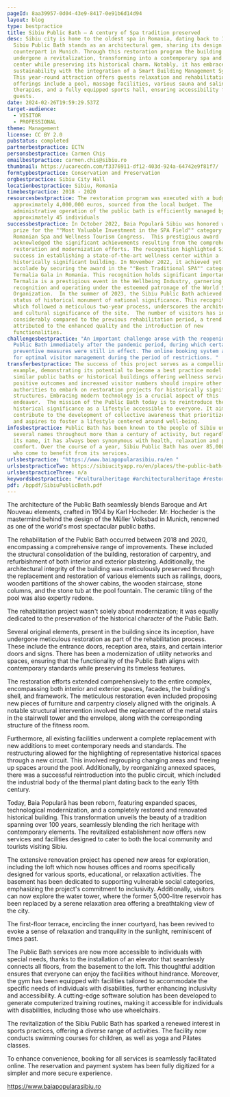 ```yaml
---
pageId: 8aa39957-0d04-43e9-8417-0e91b6d14d94
layout: blog
type: bestpractice
title: Sibiu Public Bath – A century of Spa tradition preserved
desc: Sibiu city is home to the oldest spa in Romania, dating back to 1904.
  Sibiu Public Bath stands as an architectural gem, sharing its design with a
  counterpart in Munich. Through this restoration program the building has
  undergone a revitalization, transforming into a contemporary spa and wellness
  center while preserving its historical charm. Notably, it has embraced
  sustainability with the integration of a Smart Building Management System.
  This year-round attraction offers guests relaxation and rehabilitation. Its
  offerings include a pool, massage facilities, various sauna and saline
  therapies, and a fully equipped sports hall, ensuring accessibility for all
  guests.
date: 2024-02-26T19:59:29.537Z
target-audience:
  - VISITOR
  - PROFESSIONAL
theme: Management
license: CC BY 2.0
pubstatus: completed
partnerbestpractice: ECTN
personsbestpractice: Carmen Chiș
emailbestpractice: carmen.chis@sibiu.ro
thumbnail: https://ucarecdn.com/f3376911-df12-403d-924a-64742e9f81f7/
formtypbestpractice: Conservation and Preservation
orgbestpractice: Sibiu City Hall
locationbestpractice: Sibiu, Romania
timebestpractice: 2018 - 2020
resourcesbestpractice: The restoration program was executed with a budget of
  approximately 4,000,000 euros, sourced from the local budget. The
  administrative operation of the public bath is efficiently managed by
  approximately 45 individuals
successbestpractice: In October 2022, Baia Populară Sibiu was honored with the
  prize for the ""Most Valuable Investment in the SPA Field"" category at the
  Romanian Spa and Wellness Tourism Congress.  This prestigious award
  acknowledged the significant achievements resulting from the comprehensive
  restoration and modernization efforts. The recognition highlighted Sibiu's
  success in establishing a state-of-the-art wellness center within a
  historically significant building. In November 2022, it achieved yet another
  accolade by securing the award in the ""Best Traditional SPA"" category at the
  Termalia Gala in Romania. This recognition holds significant importance as
  Termalia is a prestigious event in the Wellbeing Industry, garnering global
  recognition and operating under the esteemed patronage of the World Spa
  Organization.  In the summer of 2023, the Sibiu Public Bath achieved the
  status of historical monument of national significance. This recognition,
  which followed a meticulous two-year process, underscores the architectural
  and cultural significance of the site.  The number of visitors has increased
  considerably compared to the previous rehabilitation period, a trend
  attributed to the enhanced quality and the introduction of new
  functionalities.
challengesbestpractice: "An important challenge arose with the reopening of the
  Public Bath immediately after the pandemic period, during which certain
  preventive measures were still in effect. The online booking system allowed
  for optimal visitor management during the period of restrictions. "
transferbestpractice: The success of this project serves as a compelling
  example, demonstrating its potential to become a best practice model for other
  similar public baths or historical buildings offering wellness services. The
  positive outcomes and increased visitor numbers should inspire other local
  authorities to embark on restoration projects for historically significant
  structures. Embracing modern technology is a crucial aspect of this
  endeavor.  The mission of the Public Bath today is to reintroduce the spa's
  historical significance as a lifestyle accessible to everyone. It aims to
  contribute to the development of collective awareness that prioritizes health
  and aspires to foster a lifestyle centered around well-being.
infosbestpractice: Public Bath has been known to the people of Sibiu under
  several names throughout more than a century of activity, but regardless of
  its name, it has always been synonymous with health, relaxation and physical
  comfort. Over the course of a year, Sibiu Public Bath has over 85,000 visitors
  who come to benefit from its services.
urlsbestpractice: "https://www.baiapopularasibiu.ro/en "
urlsbestpracticeTwo: https://sibiucityapp.ro/en/places/the-public-bath-5_cy_t3lxtueya
urlsbestpracticeThree: n/a
keywordsbestpractice: "#culturalheritage #architecturalheritage #restoration #historicalspa"
pdf: /bppdf/SibiuPublicBath.pdf
---
```

The architecture of the Public Bath seamlessly blends Baroque and Art Nouveau elements, crafted in 1904 by Karl Hocheder. Mr. Hocheder is the mastermind behind the design of the Müller Volksbad in Munich, renowned as one of the world's most spectacular public baths.

The rehabilitation of the Public Bath occurred between 2018 and 2020, encompassing a comprehensive range of improvements. These included the structural consolidation of the building, restoration of carpentry, and refurbishment of both interior and exterior plastering. Additionally, the architectural integrity of the building was meticulously preserved through the replacement and restoration of various elements such as railings, doors, wooden partitions of the shower cabins, the wooden staircase, stone columns, and the stone tub at the pool fountain. The ceramic tiling of the pool was also expertly redone.

The rehabilitation project wasn't solely about modernization; it was equally dedicated to the preservation of the historical character of the Public Bath.

Several original elements, present in the building since its inception, have undergone meticulous restoration as part of the rehabilitation process. These include the entrance doors, reception area, stairs, and certain interior doors and signs. There has been a modernization of utility networks and spaces, ensuring that the functionality of the Public Bath aligns with contemporary standards while preserving its timeless features.

The restoration efforts extended comprehensively to the entire complex, encompassing both interior and exterior spaces, facades, the building's shell, and framework. The meticulous restoration even included proposing new pieces of furniture and carpentry closely aligned with the originals. A notable structural intervention involved the replacement of the metal stairs in the stairwell tower and the envelope, along with the corresponding structure of the fitness room.

Furthermore, all existing facilities underwent a complete replacement with new additions to meet contemporary needs and standards. The restructuring allowed for the highlighting of representative historical spaces through a new circuit. This involved regrouping changing areas and freeing up spaces around the pool. Additionally, by reorganizing annexed spaces, there was a successful reintroduction into the public circuit, which included the industrial body of the thermal plant dating back to the early 19th century.

Today, Baia Populară has been reborn, featuring expanded spaces, technological modernization, and a completely restored and renovated historical building. This transformation unveils the beauty of a tradition spanning over 100 years, seamlessly blending the rich heritage with contemporary elements. The revitalized establishment now offers new services and facilities designed to cater to both the local community and tourists visiting Sibiu.

The extensive renovation project has opened new areas for exploration, including the loft which now houses offices and rooms specifically designed for various sports, educational, or relaxation activities. The basement has been dedicated to supporting vulnerable social categories, emphasizing the project's commitment to inclusivity. Additionally, visitors can now explore the water tower, where the former 5,000-litre reservoir has been replaced by a serene relaxation area offering a breathtaking view of the city.

The first-floor terrace, encircling the inner courtyard, has been revived to evoke a sense of relaxation and tranquility in the sunlight, reminiscent of times past.

The Public Bath services are now more accessible to individuals with special needs, thanks to the installation of an elevator that seamlessly connects all floors, from the basement to the loft. This thoughtful addition ensures that everyone can enjoy the facilities without hindrance. Moreover, the gym has been equipped with facilities tailored to accommodate the specific needs of individuals with disabilities, further enhancing inclusivity and accessibility. A cutting-edge software solution has been developed to generate computerized training routines, making it accessible for individuals with disabilities, including those who use wheelchairs.

The revitalization of the Sibiu Public Bath has sparked a renewed interest in sports practices, offering a diverse range of activities. The facility now conducts swimming courses for children, as well as yoga and Pilates classes.

To enhance convenience, booking for all services is seamlessly facilitated online. The reservation and payment system has been fully digitized for a simpler and more secure experience. 

https://www.baiapopularasibiu.ro